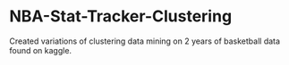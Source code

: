 # NBA-Stat-Tracker-Clustering
Created variations of clustering data mining on 2 years of basketball data found on kaggle. 
